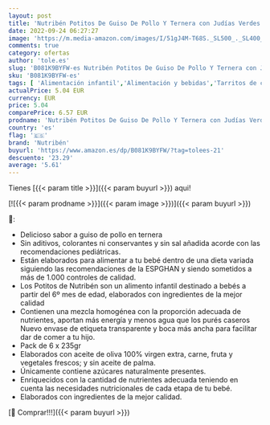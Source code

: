 ```yaml
---
layout: post
title: 'Nutribén Potitos De Guiso De Pollo Y Ternera con Judías Verdes  Desde los 6 Meses  Pack 6 x 235gr'
date: 2022-09-24 06:27:27
image: 'https://m.media-amazon.com/images/I/51gJ4M-T68S._SL500_._SL400_.jpg'
comments: true
category: ofertas
author: 'tole.es'
slug: 'B081K9BYFW-es Nutribén Potitos De Guiso De Pollo Y Ternera con Judías...'
sku: 'B081K9BYFW-es'
tags: [ 'Alimentación infantil','Alimentación y bebidas','Tarritos de carne y pescado para bebé','Tarritos, purés y postres para bebé','nutribén','🇪🇸', ]
actualPrice: 5.04 EUR
currency: EUR
price: 5.04
comparePrice: 6.57 EUR
prodname: 'Nutribén Potitos De Guiso De Pollo Y Ternera con Judías Verdes  Desde los 6 Meses  Pack 6 x 235gr'
country: 'es'
flag: '🇪🇸'
brand: 'Nutribén'
buyurl: 'https://www.amazon.es/dp/B081K9BYFW/?tag=tolees-21'
descuento: '23.29'
average: '5.61'
---
```


Tienes [{{< param title >}}]({{< param buyurl >}}) aqui!

[![{{< param prodname >}}]({{< param image >}})]({{< param buyurl >}})

🔎:

- Delicioso sabor a guiso de pollo en ternera
- Sin aditivos, colorantes ni conservantes y sin sal añadida acorde con las recomendaciones pediátricas.
- Están elaborados para alimentar a tu bebé dentro de una dieta variada siguiendo las recomendaciones de la ESPGHAN y siendo sometidos a más de 1.000 controles de calidad.
- Los Potitos de Nutribén son un alimento infantil destinado a bebés a partir del 6º mes de edad, elaborados con ingredientes de la mejor calidad
- Contienen una mezcla homogénea con la proporción adecuada de nutrientes, aportan más energía y menos agua que los purés caseros Nuevo envase de etiqueta transparente y boca más ancha para facilitar dar de comer a tu hijo.
- Pack de 6 x 235gr
- Elaborados con aceite de oliva 100% virgen extra, carne, fruta y vegetales frescos; y sin aceite de palma.
- Únicamente contiene azúcares naturalmente presentes.
- Enriquecidos con la cantidad de nutrientes adecuada teniendo en cuenta las necesidades nutricionales de cada etapa de tu bebé.
- Elaborados con ingredientes de la mejor calidad.

[🛒 Comprar!!!]({{< param buyurl >}})
